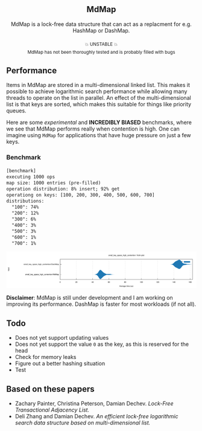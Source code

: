 <div align="center">
  <br></br>

  <h2>MdMap</h2>
  <p>
    MdMap is a lock-free data structure that can act as a replacment for  e.g. HashMap or DashMap.
  </p>

<sub>💥 UNSTABLE 💥 <br> MdMap has not been thoroughly tested and is probably filled with bugs</sub>

</div>

## Performance

Items in MdMap are stored in a multi-dimensional linked list.
This makes it possible to achieve logarithmic search performance while allowing many threads to operate on the list in parallel.
An effect of the multi-dimensional list is that keys are sorted, which makes this suitable for things like priority queues.

Here are some _experimental_ and **INCREDIBLY BIASED** benchmarks, where we see that MdMap performs really when contention is high. One can imagine using `MdMap` for applications that have huge pressure on just a few keys.

### Benchmark

```
[benchmark]
executing 1000 ops
map size: 1000 entries (pre-filled)
operation distribution: 8% insert; 92% get
operationg on keys: [100, 200, 300, 400, 500, 600, 700]
distributions:
  "100": 74%
  "200": 12%
  "300": 6%
  "400": 3%
  "500": 3%
  "600": 1%
  "700": 1%
```

![get](./violin.svg)

**Disclaimer**: MdMap is still under development and I am working on improving its performance. DashMap is faster for most workloads (if not all).

## Todo

- Does not yet support updating values
- Does not yet support the value `0` as the key, as this is reserved for the head
- Check for memory leaks
- Figure out a better hashing situation
- Test

## Based on these papers

- Zachary Painter, Christina Peterson, Damian Dechev. _Lock-Free Transactional Adjacency List._
- Deli Zhang and Damian Dechev. _An efficient lock-free logarithmic search data structure based on multi-dimensional list._
